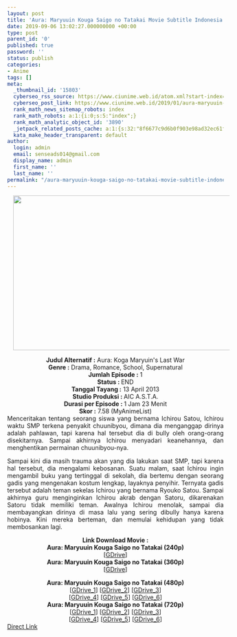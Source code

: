```yaml
---
layout: post
title: 'Aura: Maryuuin Kouga Saigo no Tatakai Movie Subtitle Indonesia'
date: 2019-09-06 13:02:27.000000000 +00:00
type: post
parent_id: '0'
published: true
password: ''
status: publish
categories:
- Anime
tags: []
meta:
  _thumbnail_id: '15803'
  cyberseo_rss_source: https://www.ciunime.web.id/atom.xml?start-index=3301&max-results=150
  cyberseo_post_link: https://www.ciunime.web.id/2019/01/aura-maryuuin-kouga-saigo-no-tatakai.html
  rank_math_news_sitemap_robots: index
  rank_math_robots: a:1:{i:0;s:5:"index";}
  rank_math_analytic_object_id: '3890'
  _jetpack_related_posts_cache: a:1:{s:32:"8f6677c9d6b0f903e98ad32ec61f8deb";a:2:{s:7:"expires";i:1662913825;s:7:"payload";a:0:{}}}
  kata_make_header_transparent: default
author:
  login: admin
  email: senseads014@gmail.com
  display_name: admin
  first_name: ''
  last_name: ''
permalink: "/aura-maryuuin-kouga-saigo-no-tatakai-movie-subtitle-indonesia/"
---
```

<div class="separator" style="clear: both; text-align: center;"><a href="https://2.bp.blogspot.com/-RhTHIHyzzuM/XEgUdnrAhVI/AAAAAAAAH9Q/_3GEWgkzMVkgS3d6vke8h_yDnKXiziADACLcBGAs/s1600/Aura%2B-%2BMaryuuin%2BKouga%2BSaigo%2Bno%2BTatakai.jpg" imageanchor="1" style="margin-left: 1em; margin-right: 1em;"><img border="0" data-original-height="720" data-original-width="1280" height="360" src="{{ site.baseurl }}/assets/2019/09/Aura%2B-%2BMaryuuin%2BKouga%2BSaigo%2Bno%2BTatakai.jpg" width="640" /></a></div>
<p>
<div style="text-align: center;"><b>Judul</b><b><b> Alternatif</b> :</b> Aura: Koga Maryuin's Last War</div>
<div style="text-align: center;"><b><b>Genre :</b></b> Drama, Romance, School, Supernatural</div>
<div style="text-align: center;"><b>Jumlah Episode :</b> 1<br /><b>Status :&nbsp;</b>END<br /><b>Tanggal Tayang :</b> 13 April 2013<br /><b>Studio Produksi : </b>AIC A.S.T.A.<br /><b>Durasi per Episode : </b>1 Jam 23 Menit</div>
<div style="text-align: center;"><b>Skor :</b> 7.58 (MyAnimeList)</div>
<div style="text-align: center;"></div>
<div style="text-align: justify;">Menceritakan tentang seorang siswa yang bernama Ichirou Satou, Ichirou waktu SMP terkena penyakit chuunibyou, dimana dia menganggap dirinya adalah pahlawan, tapi karena hal tersebut dia di bully oleh orang-orang disekitarnya. Sampai akhirnya Ichirou menyadari keanehannya, dan menghentikan permainan chuunibyou-nya.</p>
<p>Sampai kini dia masih trauma akan yang dia lakukan saat SMP, tapi karena hal tersebut, dia mengalami kebosanan. Suatu malam, saat Ichirou ingin mengambil buku yang tertinggal di sekolah, dia bertemu dengan seorang gadis yang mengenakan kostum lengkap, layaknya penyihir. Ternyata gadis tersebut adalah teman sekelas Ichirou yang bernama Ryouko Satou. Sampai akhirnya guru menginginkan Ichirou akrab dengan Satoru, dikarenakan Satoru tidak memiliki teman. Awalnya Ichirou menolak, sampai dia membayangkan dirinya di masa lalu yang sering dibully hanya karena hobinya. Kini mereka berteman, dan memulai kehidupan yang tidak membosankan lagi.</p></div>
<div style="text-align: justify;"></div>
<div style="text-align: justify;"></div>
<div style="text-align: center;"><b>Link Download Movie :</b></div>
<div style="text-align: center;">
<div style="text-align: center;"></div>
<div style="text-align: center;"><b>Aura: Maryuuin Kouga Saigo no Tatakai (240p)</b><br />[<a href="https://drive.google.com/uc?export=download&amp;id=1jUCK72rw23FIWe6XjILxSGw4EkBXw3oj" target="_blank" rel="noopener">GDrive</a>]</div>
<div style="text-align: center;"><b>Aura: Maryuuin Kouga Saigo no Tatakai (360p)</b><br />[<a href="https://drive.google.com/uc?export=download&amp;id=1yuslIl48sdDWGYBe2xRH72AL3LMZCoid" target="_blank" rel="noopener">GDrive</a>]</p>
</div>
</div>
<div style="text-align: center;"><b>Aura: Maryuuin Kouga Saigo no Tatakai (480p)</b><br />[<a href="https://docs.google.com/uc?id=1cVdz2x9sWCvZ6UeReh52m5VTWfqndNJ5" target="_blank" rel="noopener">GDrive_1</a>] [<a href="https://drive.google.com/uc?export=download&amp;id=1L2zdt2_uIsuo1yP6-3y8sAHHcMNOiTgW" target="_blank" rel="noopener">GDrive_2</a>] [<a href="https://drive.google.com/uc?export=download&amp;id=1c4sWGFIa_7ayQegt7PLCEB4Yzk5M8YVG" target="_blank" rel="noopener">GDrive_3</a>]<br />[<a href="https://drive.google.com/uc?export=download&amp;id=1g4NtMq-gX-7km_7x0TB184NlrAwkDv1H" target="_blank" rel="noopener">GDrive_4</a>] [<a href="https://drive.google.com/uc?export=download&amp;id=1RXyGrVT3iSYzpuxzatdNcWvPqhGyERZW" target="_blank" rel="noopener">GDrive_5</a>] [<a href="https://drive.google.com/uc?export=download&amp;id=1ymea3o6s_y852WPrtonV74_6CYf6JY-g" target="_blank" rel="noopener">GDrive_6</a>]</div>
<div style="text-align: center;"><b>Aura: Maryuuin Kouga Saigo no Tatakai (720p)</b><br />[<a href="https://docs.google.com/uc?id=1TXATad6-YaLHEHaxeEz73AQryAEE21lo" target="_blank" rel="noopener">GDrive_1</a>] [<a href="https://drive.google.com/uc?export=download&amp;id=1IGm23r7KYEKC8Y6sPeXzhOs6TfhwksK6" target="_blank" rel="noopener">GDrive_2</a>] [<a href="https://drive.google.com/uc?export=download&amp;id=16ixrbB4kBrpcoh-8RGbaNmael0iegf7f" target="_blank" rel="noopener">GDrive_3</a>]<br />[<a href="https://drive.google.com/uc?export=download&amp;id=1aJVFAcYKqzhw2JzzFVrg8SxLtVgYi_iM" target="_blank" rel="noopener">GDrive_4</a>] [<a href="https://drive.google.com/uc?export=download&amp;id=1RXyGrVT3iSYzpuxzatdNcWvPqhGyERZW" target="_blank" rel="noopener">GDrive_5</a>] [<a href="https://drive.google.com/uc?export=download&amp;id=1S8Ke7BjPWNKFeCCHdVBRrevIPa76egPf" target="_blank" rel="noopener">GDrive_6</a>]</div>
<link rel="stylesheet" href="https://cdnjs.cloudflare.com/ajax/libs/font-awesome/4.7.0/css/font-awesome.min.css" />
<div class="divbtn"> <a href="https://handymansurrender.com/fihup8buzv?key=94550f7ce39444073321dde3b8782f97" class="btn"><i class="fa fa-download"></i> Direct Link</a> </div>
